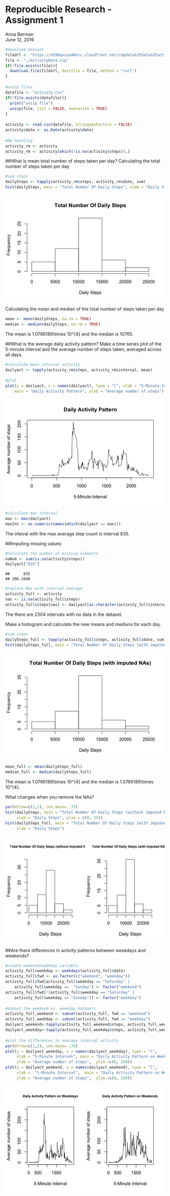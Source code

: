 # Reproducible Research - Assignment 1
Anna Berman  
June 12, 2016  





```r
#download dataset
fileUrl <- "https://d396qusza40orc.cloudfront.net/repdata%2Fdata%2Factivity.zip"
file <- "./activityData.zip"
if(!file.exists(file)){
  download.file(fileUrl, destfile = file, method = "curl")
}

#unzip files
datafile <- "activity.csv"
if(!file.exists(datafile)){
  print("unzip file")
  unzip(file, list = FALSE, overwrite = TRUE)
}

activity <- read.csv(datafile, stringsAsFactors = FALSE)
activity$date <- as.Date(activity$date)

#NA handling
activity_rm <- activity
activity_rm <- activity[which(!is.na(activity$steps)),]
```

##What is mean total number of steps taken per day?
Calculating the total number of steps taken per day

```r
#sum steps
dailySteps <- tapply(activity_rm$steps, activity_rm$date, sum)
hist(dailySteps, main = "Total Number Of Daily Steps", xlab = "Daily Steps")
```

![](Figs/unnamed-chunk-2-1.png)


Calculating the mean and median of the total number of steps taken per day

```r
mean <- mean(dailySteps, na.rm = TRUE)
median <- median(dailySteps, na.rm = TRUE)
```
The mean is 1.0766189\times 10^{4} and the median is 10765. 

##What is the average daily activity pattern?
Make a time series plot of the 5-minute interval and the average number of steps taken, averaged across all days.

```r
#calculate mean interval activity
dailyact <- tapply(activity_rm$steps, activity_rm$interval, mean)

#plot
plot(y = dailyact, x = names(dailyact), type = "l", xlab = "5-Minute-Interval", 
    main = "Daily Activity Pattern", ylab = "Average number of steps")
```

![](Figs/unnamed-chunk-4-1.png)

```r
#calculate max interval
max <- max(dailyact)
maxInt <- as.numeric(names(which(dailyact == max)))
```
The inteval with the max average step count is interval 835.

##Imputing missing values


```r
#Calculate the number of missing elements
naNum <- sum(is.na(activity$steps))
dailyact["835"]
```

```
##      835 
## 206.1698
```

```r
#replace NAs with interval average
activity_full <- activity
nas <- is.na(activity_full$steps)
activity_full$steps[nas] <- dailyact[as.character(activity_full$interval[nas])]
```
The there are 2304 intervals with no data in the dataset.

Make a histogram and calculate the new means and medians for each day.

```r
#sum steps
dailySteps_full <- tapply(activity_full$steps, activity_full$date, sum)
hist(dailySteps_full, main = "Total Number Of Daily Steps (with imputed NAs)", xlab = "Daily Steps")
```

![](Figs/unnamed-chunk-6-1.png)

```r
mean_full <- mean(dailySteps_full)
median_full <- median(dailySteps_full)
```
The mean is 1.0766189\times 10^{4} and the median is 1.0766189\times 10^{4}. 

What changes when you remove the NAs?

```r
par(mfrow=c(1,2), cex.main= .75)
hist(dailySteps, main = "Total Number Of Daily Steps (without imputed NAs)", 
     xlab = "Daily Steps", ylim = c(0, 35))
hist(dailySteps_full, main = "Total Number Of Daily Steps (with imputed NAs)",
     xlab = "Daily Steps")
```

![](Figs/unnamed-chunk-7-1.png)

##Are there differences in activity patterns between weekdays and weekends?

```r
#create weekend/weekday variable
activity_full$weekday <- weekdays(activity_full$date)
activity_full$fwd <- as.factor(c("weekend", "weekday"))
activity_full$fwd[activity_full$weekday == "Saturday" | 
    activity_full$weekday ==  "Sunday"] <- factor("weekend")
activity_full$fwd[!(activity_full$weekday == "Saturday" | 
    activity_full$weekday == "Sunday")] <- factor("weekday")

#subset the weekend vs. weekday datasets
activity_full_weekend <- subset(activity_full, fwd == "weekend") 
activity_full_weekday <- subset(activity_full, fwd == "weekday") 
dailyact_weekend<-tapply(activity_full_weekend$steps, activity_full_weekend$interval, mean)
dailyact_weekday<-tapply(activity_full_weekday$steps, activity_full_weekday$interval, mean)

#plot the differences in average interval activity
par(mfrow=c(1,2), cex.main= .75)
plot(y = dailyact_weekday, x = names(dailyact_weekday), type = "l", 
     xlab = "5-Minute Interval", main = "Daily Activity Pattern on Weekdays", 
     ylab = "Average number of steps",  ylim =c(0, 250))
plot(y = dailyact_weekend, x = names(dailyact_weekend), type = "l", 
     xlab =  "5-Minute Interval",  main = "Daily Activity Pattern on Weekends", 
     ylab = "Average number of steps",  ylim =c(0, 250))
```

![](Figs/unnamed-chunk-8-1.png)

